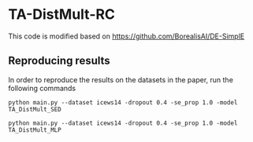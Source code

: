 # TA-DistMult-RC
This code is modified based on https://github.com/BorealisAI/DE-SimplE


## Reproducing results

In order to reproduce the results on the datasets in the paper, run the following commands
```
python main.py --dataset icews14 -dropout 0.4 -se_prop 1.0 -model TA_DistMult_SED

python main.py --dataset icews14 -dropout 0.4 -se_prop 1.0 -model TA_DistMult_MLP
```





